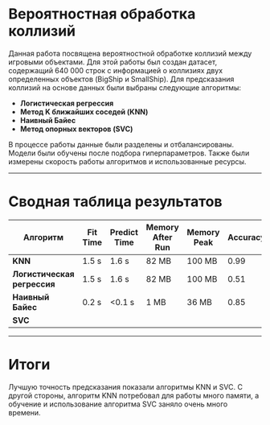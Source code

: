 # Вероятностная обработка коллизий

Данная работа посвящена вероятностной обработке коллизий между игровыми объектами. Для этой работы был создан датасет, содержащий 640 000 строк с информацией о коллизиях двух определенных объектов (BigShip и SmallShip). Для предсказания коллизий на основе данных были выбраны следующие алгоритмы:  
- **Логистическая регрессия**  
- **Метод K ближайших соседей (KNN)**  
- **Наивный Байес**  
- **Метод опорных векторов (SVC)**  

В процессе работы данные были разделены и отбалансированы. Модели были обучены после подбора гиперпараметров. Также были измерены скорость работы алгоритмов и использованные ресурсы.

---
# Сводная таблица результатов

| Алгоритм                | Fit Time | Predict Time | Memory After Run | Memory Peak | Accuracy | F1 Score (0) | F1 Score (1) |
|-------------------------|----------|--------------|------------------|-------------|----------|--------------|--------------|
| **KNN**                 | 1.5 s    | 1.6 s        | 82 MB            | 100 MB      | 0.99     | 1.00         | 0.90         |
| **Логистическая регрессия** | 1.5 s    | 1.6 s        | 82 MB            | 100 MB      | 0.51     | 0.66         | 0.09         |
| **Наивный Байес**       | 0.2 s    | <0.1 s       | 1 MB             | 36 MB       | 0.85     | 0.91         | 0.35         |
| **SVC**                 |          |              |                  |             |          |              |              |

---
# Итоги

Лучшую точность предсказания показали алгоритмы KNN и SVC. С другой стороны, алгоритм KNN потребовал для работы много памяти, а обучение и использование алгоритма SVC заняло очень много времени.
